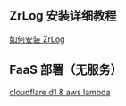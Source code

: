 ## ZrLog 安装详细教程

[如何安装 ZrLog](https://blog.zrlog.com/run-zrlog-in-docker.html)


## FaaS 部署（无服务）

[cloudflare d1 & aws lambda](https://github.com/zrlog-extensions/faas-deploy)